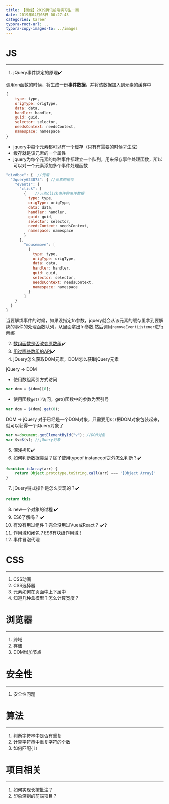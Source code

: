 ```yaml
---
title: 【面经】2019腾讯前端实习生一面
date: 2019年04月08日 00:27:43
categories: Career
typora-root-url: ..
typora-copy-images-to: ../images
---
```


# JS
---
1. jQuery事件绑定的原理✔️

调用on函数的时候，将生成一份**事件数据**，并将该数据加入到元素的缓存中
```js
{
    type: type,
    origType: origType,
    data: data,
    handler: handler,
    guid: guid,
    selector: selector,
    needsContext: needsContext,
    namespace: namespace
}
```

- jquery中每个元素都可以有一个缓存（只有有需要的时候才生成）
- 缓存就是该元素的一个属性
- jquery为每个元素的每种事件都建立一个队列，用来保存事件处理函数，所以可以对一个元素添加多个事件处理函数


```js
"div#box": {  //元素
  "Jquery623873": { //元素的缓存
    "events": {
      "click": [
        {    //元素click事件的事件数据
          type: type,
          origType: origType,
          data: data,
          handler: handler,
          guid: guid,
          selector: selector,
          needsContext: needsContext,
          namespace: namespace
        }
      ],
        "mousemove": [
          {
            type: type,
            origType: origType,
            data: data,
            handler: handler,
            guid: guid,
            selector: selector,
            needsContext: needsContext,
            namespace: namespace
          }
        ]
    }
  }
}
```
当要解绑事件的时候，如果没指定fn参数，jquery就会从该元素的缓存里拿到要解绑的事件的处理函数队列，从里面拿出fn参数,然后调用`removeEventListener`进行解绑

2. [数组函数是否改变原数组](https://blog.csdn.net/kxbk100/article/details/89005213)✔️
3. [用过哪些数组的API](https://blog.csdn.net/kxbk100/article/details/89005213)✔️
4. jQuery怎么获取DOM元素，DOM怎么获取jQuery元素

jQuery -> DOM
- 使用数组索引方式访问
```js
var dom = $(dom)[0];
```

- 使用函数`get()`访问，get()函数中的参数为索引号

```js
var dom = $(dom).get(0);
```

DOM -> jQuery
对于已经是一个DOM对象，只需要用`$()`把DOM对象包装起来，就可以获得一个jQuery对象了
```js
var v=document.getElementById("v"); //DOM对象
var $v=$(v); //jQuery对象
```

5. 深浅拷贝✔️
6. 如何判断数据类型？除了使用typeof instanceof之外怎么判断？✔️

```js
function isArray(arr) {
	return Object.prototype.toString.call(arr) === '[Object Array]'
}
```

7. jQuery链式操作是怎么实现的？✔️

```js
return this
```

8. new一个对象的过程 ✔️
9. ES6了解吗？ ✔️
10. 有没有用过组件？完全没用过Vue或React？ ✔️❓
11. 作用域和闭包？ES6有块级作用域！
12. 事件冒泡代理

# CSS
---
1. CSS动画
2. CSS选择器
3. 元素如何在页面中上下居中
4. 知道几种盒模型？怎么计算宽度？

# 浏览器
---
1. 跨域
2. 存储
3. DOM增加节点


# 安全性
---
1. 安全性问题

# 算法
---
1. 判断字符串中是否有重复 
2. 计算字符串中重复字符的个数
3. 如何匹配`{[(`

# 项目相关
---
1. 如何实现长按批注？
2. 印象深刻的前端项目？
